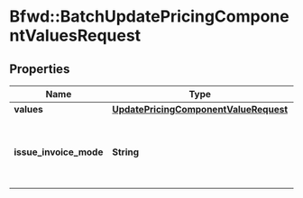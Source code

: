 # Bfwd::BatchUpdatePricingComponentValuesRequest

## Properties
Name | Type | Description | Notes
------------ | ------------- | ------------- | -------------
**values** | [**UpdatePricingComponentValueRequest**](UpdatePricingComponentValueRequest.md) | A list of update value requests | 
**issue_invoice_mode** | **String** | {\&quot;default\&quot;:\&quot;Immediate\&quot;,\&quot;description\&quot;:\&quot;How the invoice is going to be issued. &lt;ul&gt;&lt;li&gt;Immediate: Every charge generated synchronously during the update will be invoiced immediately. Synchronous charges are only generated with immediate updates. This field will not effect any charge generated by an amendment.&lt;/li&gt;&lt;li&gt;AtPeriodEnd: All charges will be invoiced at the end of the billing period.&lt;/li&gt;&lt;/ul&gt;\&quot;} | [optional] 



